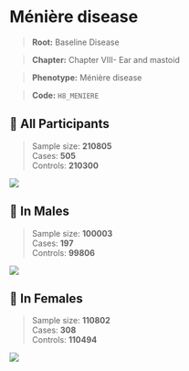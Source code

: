 # Ménière disease

> **Root:** Baseline Disease  

> **Chapter:** Chapter VIII- Ear and mastoid  

> **Phenotype:** Ménière disease  

> **Code:** `H8_MENIERE`

## 🧪 All Participants  
> Sample size: **210805**  
> Cases: **505**  
> Controls: **210300**
<img src="/Disease/Figures/ALL/Incidence/H8_MENIERE.png"/>
<CsvTable src="/public/Disease/Data/ALL/Incidence/COX_H8_MENIERE.csv" label="🔍 View full results" />

## 👨 In Males  
> Sample size: **100003**  
> Cases: **197**  
> Controls: **99806**
<img src="/Disease/Figures/Male/Incidence/H8_MENIERE.png"/>
<CsvTable src="/public/Disease/Data/Male/Incidence/COX_H8_MENIERE.csv" label="🔍 View full results" />

## 👩 In Females  
> Sample size: **110802**  
> Cases: **308**  
> Controls: **110494**
<img src="/Disease/Figures/Female/Incidence/H8_MENIERE.png"/>
<CsvTable src="/public/Disease/Data/Female/Incidence/COX_H8_MENIERE.csv" label="🔍 View full results" />
